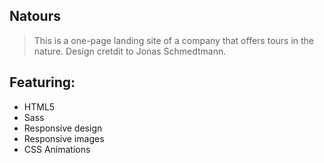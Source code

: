 ## Natours

> This is a one-page landing site of a company that offers tours in the nature. Design cretdit to Jonas Schmedtmann.

## Featuring:

- HTML5
- Sass
- Responsive design
- Responsive images
- CSS Animations
